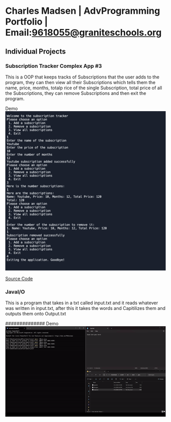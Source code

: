 # Charles Madsen | AdvProgramming Portfolio | Email:9618055@graniteschools.org


## Individual Projects 

### Subscription Tracker Complex App #3 

This is a OOP that keeps tracks of Subscriptions that the user adds to the program, they can then view all their Subscriptions which tells them the name, price, months, totalp rice of the single Subscription, total price of all the Subscriptions, they can remove Subscriptions and then exit the program.

Demo  ![Sub_TrackerDemo1](images/Sub_trackerDemo1.png)

[Source Code](src/Subscription-Tracker)


### JavaI/O
This is a program that takes in a txt called input.txt and it reads whatever was written in input.txt, after this it takes the words and Capitilizes them and outputs them onto Output.txt

############## Demo ![JavaI/O_Demo](images/JavaIODemo1.gif)





